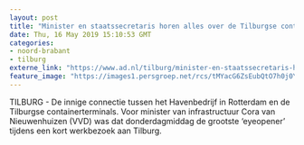```yaml
---
layout: post
title: "Minister en staatssecretaris horen alles over de Tilburgse containerterminals"
date: Thu, 16 May 2019 15:10:53 GMT
categories: 
- noord-brabant 
- tilburg 
externe_link: "https://www.ad.nl/tilburg/minister-en-staatssecretaris-horen-alles-over-de-tilburgse-containerterminals~aaa08979/"
feature_image: "https://images1.persgroep.net/rcs/tMYacG6ZsEubQtO7h0j0YIAtOtA/diocontent/148530596/_fitwidth/400/?appId=21791a8992982cd8da851550a453bd7f&quality=0.7"
---
```


TILBURG - De innige connectie tussen het Havenbedrijf in Rotterdam en de Tilburgse containerterminals. Voor minister van infrastructuur Cora van Nieuwenhuizen (VVD) was dat donderdagmiddag de grootste ‘eyeopener’ tijdens een kort werkbezoek aan Tilburg.
